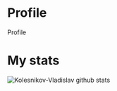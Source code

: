 # Profile
Profile

# My stats
![Kolesnikov-Vladislav github stats](https://github-readme-stats.vercel.app/api?username=Kolesnikov-Vladislav&show_icons=true&theme=radical)
